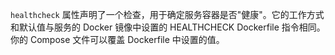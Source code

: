 `healthcheck` 属性声明了一个检查，用于确定服务容器是否"健康"。它的工作方式和默认值与服务的 Docker 镜像中设置的 HEALTHCHECK Dockerfile 指令相同。你的 Compose 文件可以覆盖 Dockerfile 中设置的值。